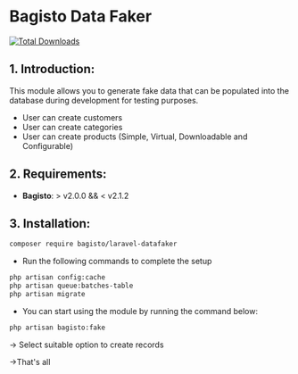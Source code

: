 # Bagisto Data Faker
[![Total Downloads](https://img.shields.io/packagist/dt/bagisto/laravel-datafaker.svg?style=flat-square)](https://packagist.org/packages/bagisto/laravel-datafaker)

## 1. Introduction:

This module allows you to generate fake data that can be populated into the database during development for testing purposes.  

* User can create customers
* User can create categories
* User can create products (Simple, Virtual, Downloadable and Configurable)

## 2. Requirements:

* **Bagisto**: > v2.0.0 && < v2.1.2

## 3. Installation:

```sh
composer require bagisto/laravel-datafaker
```

* Run the following commands to complete the setup

```sh
php artisan config:cache
php artisan queue:batches-table
php artisan migrate
```
* You can start using the module by running the command below:
```sh
php artisan bagisto:fake
```
-> Select suitable option to create records

->That's all 
